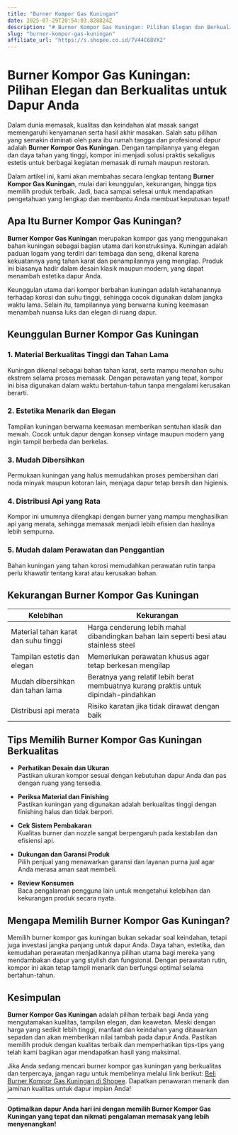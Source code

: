 ```yaml
---
title: "Burner Kompor Gas Kuningan"
date: 2025-07-29T20:54:03.828824Z
description: "# Burner Kompor Gas Kuningan: Pilihan Elegan dan Berkualitas untuk Dapur Anda..."
slug: "burner-kompor-gas-kuningan"
affiliate_url: "https://s.shopee.co.id/7V44C68VX2"
---
```

# Burner Kompor Gas Kuningan: Pilihan Elegan dan Berkualitas untuk Dapur Anda

Dalam dunia memasak, kualitas dan keindahan alat masak sangat memengaruhi kenyamanan serta hasil akhir masakan. Salah satu pilihan yang semakin diminati oleh para ibu rumah tangga dan profesional dapur adalah **Burner Kompor Gas Kuningan**. Dengan tampilannya yang elegan dan daya tahan yang tinggi, kompor ini menjadi solusi praktis sekaligus estetis untuk berbagai kegiatan memasak di rumah maupun restoran.

Dalam artikel ini, kami akan membahas secara lengkap tentang **Burner Kompor Gas Kuningan**, mulai dari keunggulan, kekurangan, hingga tips memilih produk terbaik. Jadi, baca sampai selesai untuk mendapatkan pengetahuan yang lengkap dan membantu Anda membuat keputusan tepat!

## Apa Itu Burner Kompor Gas Kuningan?

**Burner Kompor Gas Kuningan** merupakan kompor gas yang menggunakan bahan kuningan sebagai bagian utama dari konstruksinya. Kuningan adalah paduan logam yang terdiri dari tembaga dan seng, dikenal karena kekuatannya yang tahan karat dan penampilannya yang mengilap. Produk ini biasanya hadir dalam desain klasik maupun modern, yang dapat menambah estetika dapur Anda.

Keunggulan utama dari kompor berbahan kuningan adalah ketahanannya terhadap korosi dan suhu tinggi, sehingga cocok digunakan dalam jangka waktu lama. Selain itu, tampilannya yang berwarna kuning keemasan menambah nuansa luks dan elegan di ruang dapur.

## Keunggulan Burner Kompor Gas Kuningan

### 1. Material Berkualitas Tinggi dan Tahan Lama

Kuningan dikenal sebagai bahan tahan karat, serta mampu menahan suhu ekstrem selama proses memasak. Dengan perawatan yang tepat, kompor ini bisa digunakan dalam waktu bertahun-tahun tanpa mengalami kerusakan berarti.

### 2. Estetika Menarik dan Elegan

Tampilan kuningan berwarna keemasan memberikan sentuhan klasik dan mewah. Cocok untuk dapur dengan konsep vintage maupun modern yang ingin tampil berbeda dan berkelas.

### 3. Mudah Dibersihkan

Permukaan kuningan yang halus memudahkan proses pembersihan dari noda minyak maupun kotoran lain, menjaga dapur tetap bersih dan higienis.

### 4. Distribusi Api yang Rata

Kompor ini umumnya dilengkapi dengan burner yang mampu menghasilkan api yang merata, sehingga memasak menjadi lebih efisien dan hasilnya lebih sempurna.

### 5. Mudah dalam Perawatan dan Penggantian

Bahan kuningan yang tahan korosi memudahkan perawatan rutin tanpa perlu khawatir tentang karat atau kerusakan bahan.

## Kekurangan Burner Kompor Gas Kuningan

| Kelebihan | Kekurangan |
| --- | --- |
| Material tahan karat dan suhu tinggi | Harga cenderung lebih mahal dibandingkan bahan lain seperti besi atau stainless steel |
| Tampilan estetis dan elegan | Memerlukan perawatan khusus agar tetap berkesan mengilap |
| Mudah dibersihkan dan tahan lama | Beratnya yang relatif lebih berat membuatnya kurang praktis untuk dipindah-pindahkan |
| Distribusi api merata | Risiko karatan jika tidak dirawat dengan baik |

## Tips Memilih Burner Kompor Gas Kuningan Berkualitas

- **Perhatikan Desain dan Ukuran**  
Pastikan ukuran kompor sesuai dengan kebutuhan dapur Anda dan pas dengan ruang yang tersedia.

- **Periksa Material dan Finishing**  
Pastikan kuningan yang digunakan adalah berkualitas tinggi dengan finishing halus dan tidak berpori.

- **Cek Sistem Pembakaran**  
Kualitas burner dan nozzle sangat berpengaruh pada kestabilan dan efisiensi api.

- **Dukungan dan Garansi Produk**  
Pilih penjual yang menawarkan garansi dan layanan purna jual agar Anda merasa aman saat membeli.

- **Review Konsumen**  
Baca pengalaman pengguna lain untuk mengetahui kelebihan dan kekurangan produk secara nyata.

## Mengapa Memilih Burner Kompor Gas Kuningan?

Memilih burner kompor gas kuningan bukan sekadar soal keindahan, tetapi juga investasi jangka panjang untuk dapur Anda. Daya tahan, estetika, dan kemudahan perawatan menjadikannya pilihan utama bagi mereka yang mendambakan dapur yang stylish dan fungsional. Dengan perawatan rutin, kompor ini akan tetap tampil menarik dan berfungsi optimal selama bertahun-tahun.

## Kesimpulan

**Burner Kompor Gas Kuningan** adalah pilihan terbaik bagi Anda yang mengutamakan kualitas, tampilan elegan, dan keawetan. Meski dengan harga yang sedikit lebih tinggi, manfaat dan keindahan yang ditawarkan sepadan dan akan memberikan nilai tambah pada dapur Anda. Pastikan memilih produk dengan kualitas terbaik dan memperhatikan tips-tips yang telah kami bagikan agar mendapatkan hasil yang maksimal.

Jika Anda sedang mencari burner kompor gas kuningan yang berkualitas dan terpercaya, jangan ragu untuk membelinya melalui link berikut: [Beli Burner Kompor Gas Kuningan di Shopee](https://s.shopee.co.id/7V44C68VX2). Dapatkan penawaran menarik dan jaminan kualitas untuk dapur impian Anda!

---

**Optimalkan dapur Anda hari ini dengan memilih Burner Kompor Gas Kuningan yang tepat dan nikmati pengalaman memasak yang lebih menyenangkan!**